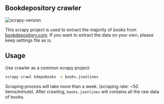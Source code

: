 ## Bookdepository crawler
![scrapy-version](https://img.shields.io/badge/Scrapy-1.8.0%2B-green)

This scrapy project is used to extract the majority of books from [bookdepository.com](https://bookdepository.com). If you want to extract the data on your own, please keep settings file as is.

## Usage
Use crawler as a common scrapy project:
```bash
scrapy crawl bdepobooks -o books.jsonlines
```

Scraping process will take more than a week. (scraping rate: ~50 items/minute). After crawling, `books.jsonlines` will contains all the raw data of books.
